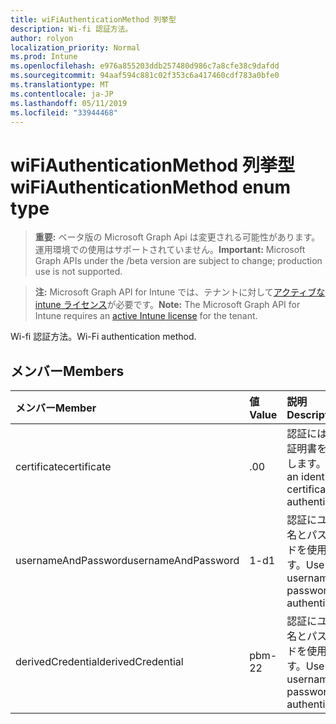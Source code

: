 ```yaml
---
title: wiFiAuthenticationMethod 列挙型
description: Wi-fi 認証方法。
author: rolyon
localization_priority: Normal
ms.prod: Intune
ms.openlocfilehash: e976a855203ddb257480d986c7a8cfe38c9dafdd
ms.sourcegitcommit: 94aaf594c881c02f353c6a417460cdf783a0bfe0
ms.translationtype: MT
ms.contentlocale: ja-JP
ms.lasthandoff: 05/11/2019
ms.locfileid: "33944468"
---
```

# <a name="wifiauthenticationmethod-enum-type"></a><span data-ttu-id="51859-103">wiFiAuthenticationMethod 列挙型</span><span class="sxs-lookup"><span data-stu-id="51859-103">wiFiAuthenticationMethod enum type</span></span>

> <span data-ttu-id="51859-104">**重要:** ベータ版の Microsoft Graph Api は変更される可能性があります。運用環境での使用はサポートされていません。</span><span class="sxs-lookup"><span data-stu-id="51859-104">**Important:** Microsoft Graph APIs under the /beta version are subject to change; production use is not supported.</span></span>

> <span data-ttu-id="51859-105">**注:** Microsoft Graph API for Intune では、テナントに対して[アクティブな intune ライセンス](https://go.microsoft.com/fwlink/?linkid=839381)が必要です。</span><span class="sxs-lookup"><span data-stu-id="51859-105">**Note:** The Microsoft Graph API for Intune requires an [active Intune license](https://go.microsoft.com/fwlink/?linkid=839381) for the tenant.</span></span>

<span data-ttu-id="51859-106">Wi-fi 認証方法。</span><span class="sxs-lookup"><span data-stu-id="51859-106">Wi-Fi authentication method.</span></span>

## <a name="members"></a><span data-ttu-id="51859-107">メンバー</span><span class="sxs-lookup"><span data-stu-id="51859-107">Members</span></span>
|<span data-ttu-id="51859-108">メンバー</span><span class="sxs-lookup"><span data-stu-id="51859-108">Member</span></span>|<span data-ttu-id="51859-109">値</span><span class="sxs-lookup"><span data-stu-id="51859-109">Value</span></span>|<span data-ttu-id="51859-110">説明</span><span class="sxs-lookup"><span data-stu-id="51859-110">Description</span></span>|
|:---|:---|:---|
|<span data-ttu-id="51859-111">certificate</span><span class="sxs-lookup"><span data-stu-id="51859-111">certificate</span></span>|<span data-ttu-id="51859-112">.0</span><span class="sxs-lookup"><span data-stu-id="51859-112">0</span></span>|<span data-ttu-id="51859-113">認証には、id 証明書を使用します。</span><span class="sxs-lookup"><span data-stu-id="51859-113">Use an identity certificate for authentication.</span></span>|
|<span data-ttu-id="51859-114">usernameAndPassword</span><span class="sxs-lookup"><span data-stu-id="51859-114">usernameAndPassword</span></span>|<span data-ttu-id="51859-115">1-d</span><span class="sxs-lookup"><span data-stu-id="51859-115">1</span></span>|<span data-ttu-id="51859-116">認証にユーザー名とパスワードを使用します。</span><span class="sxs-lookup"><span data-stu-id="51859-116">Use username and password for authentication.</span></span>|
|<span data-ttu-id="51859-117">derivedCredential</span><span class="sxs-lookup"><span data-stu-id="51859-117">derivedCredential</span></span>|<span data-ttu-id="51859-118">pbm-2</span><span class="sxs-lookup"><span data-stu-id="51859-118">2</span></span>|<span data-ttu-id="51859-119">認証にユーザー名とパスワードを使用します。</span><span class="sxs-lookup"><span data-stu-id="51859-119">Use username and password for authentication.</span></span>|




